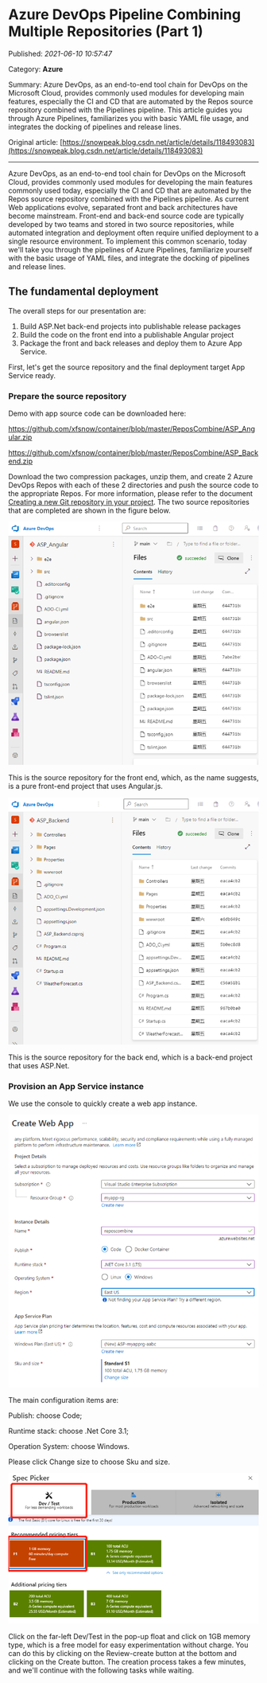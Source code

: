 # Azure DevOps Pipeline Combining Multiple Repositories (Part 1)

Published: *2021-06-10 10:57:47*

Category: __Azure__

Summary: Azure DevOps, as an end-to-end tool chain for DevOps on the Microsoft Cloud, provides commonly used modules for developing main features, especially the CI and CD that are automated by the Repos source repository combined with the Pipelines pipeline. This article guides you through Azure Pipelines, familiarizes you with basic YAML file usage, and integrates the docking of pipelines and release lines.

Original article: [https://snowpeak.blog.csdn.net/article/details/118493083](https://snowpeak.blog.csdn.net/article/details/118493083)

---------

Azure DevOps, as an end-to-end tool chain for DevOps on the Microsoft Cloud, provides commonly used modules for developing the main features commonly used today, especially the CI and CD that are automated by the Repos source repository combined with the Pipelines pipeline. As current Web applications evolve, separated front and back architectures have become mainstream. Front-end and back-end source code are typically developed by two teams and stored in two source repositories, while automated integration and deployment often require unified deployment to a single resource environment. To implement this common scenario, today we'll take you through the pipelines of Azure Pipelines, familiarize yourself with the basic usage of YAML files, and integrate the docking of pipelines and release lines.

## The fundamental deployment

The overall steps for our presentation are:

1. Build ASP.Net back-end projects into publishable release packages
2. Build the code on the front end into a publishable Angular project
3. Package the front and back releases and deploy them to Azure App Service.

First, let's get the source repository and the final deployment target App Service ready.

### Prepare the source repository

Demo with app source code can be downloaded here:

https://github.com/xfsnow/container/blob/master/ReposCombine/ASP_Angular.zip

https://github.com/xfsnow/container/blob/master/ReposCombine/ASP_Backend.zip

Download the two compression packages, unzip them, and create 2 Azure DevOps Repos with each of these 2 directories and push the source code to the appropriate Repos. For more information, please refer to the document [Creating a new Git repository in your project](https://docs.microsoft.com/zh-cn/azure/devops/repos/git/create-new-repo). The two source repositories that are completed are shown in the figure below.

![](../assets/img/20210610_Azure_DevOps_Pipeline_1_01.png)

This is the source repository for the front end, which, as the name suggests, is a pure front-end project that uses Angular.js.

![](../assets/img/20210610_Azure_DevOps_Pipeline_1_02.png)

This is the source repository for the back end, which is a back-end project that uses ASP.Net.

### Provision an App Service instance

We use the console to quickly create a web app instance.

![](../assets/img/20210610_Azure_DevOps_Pipeline_1_03.png)

The main configuration items are:

Publish: choose Code;

Runtime stack: choose .Net Core 3.1;

Operation System: choose Windows.

Please click Change size to choose Sku and size.

![](../assets/img/20210610_Azure_DevOps_Pipeline_1_04.png)

Click on the far-left Dev/Test in the pop-up float and click on 1GB memory type, which is a free model for easy experimentation without charge. You can do this by clicking on the Review-create button at the bottom and clicking on the Create button. The creation process takes a few minutes, and we'll continue with the following tasks while waiting.
